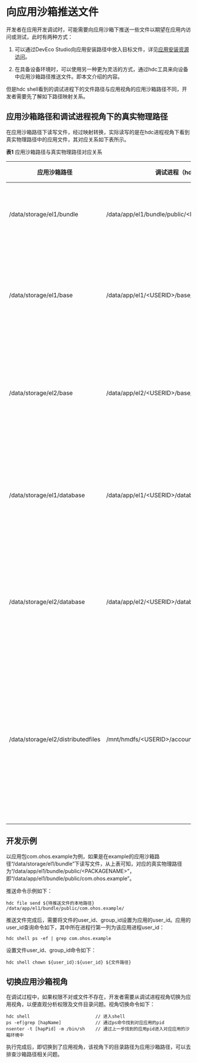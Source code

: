 # 向应用沙箱推送文件

开发者在应用开发调试时，可能需要向应用沙箱下推送一些文件以期望在应用内访问或测试，此时有两种方式：

1. 可以通过DevEco Studio向应用安装路径中放入目标文件，详见[应用安装资源访问](../quick-start/resource-categories-and-access.md#资源访问)。

2. 在具备设备环境时，可以使用另一种更为灵活的方式，通过hdc工具来向设备中应用沙箱路径推送文件。即本文介绍的内容。

但是hdc shell看到的调试进程下的文件路径与应用视角的应用沙箱路径不同，开发者需要先了解如下路径映射关系。

## 应用沙箱路径和调试进程视角下的真实物理路径

在应用沙箱路径下读写文件，经过映射转换，实际读写的是在hdc进程视角下看到真实物理路径中的应用文件，其对应关系如下表所示。

**表1** 应用沙箱路径与真实物理路径对应关系

| 应用沙箱路径 | 调试进程（hdc）视角下的实际路径 | 说明 |
| -------- | -------- | -------- |
| /data/storage/el1/bundle | /data/app/el1/bundle/public/&lt;PACKAGENAME&gt; | 应用安装包目录 |
| /data/storage/el1/base | /data/app/el1/&lt;USERID&gt;/base/&lt;PACKAGENAME&gt; | 应用el1级别加密数据目录 |
| /data/storage/el2/base | /data/app/el2/&lt;USERID&gt;/base/&lt;PACKAGENAME&gt; | 应用el2级别加密数据目录 |
| /data/storage/el1/database | /data/app/el1/&lt;USERID&gt;/database/&lt;PACKAGENAME&gt; | 应用el1级别加密数据库目录 |
| /data/storage/el2/database | /data/app/el2/&lt;USERID&gt;/database/&lt;PACKAGENAME&gt; | 应用el2级别加密数据库目录 |
| /data/storage/el2/distributedfiles | /mnt/hmdfs/&lt;USERID&gt;/account/merge_view/data/&lt;PACKAGENAME&gt; | 应用el2加密级别有帐号分布式数据融合目录 |

## 开发示例

以应用包com.ohos.example为例，如果是在example的应用沙箱路径“/data/storage/el1/bundle”下读写文件，从上表可知，对应的真实物理路径为“/data/app/el1/bundle/public/&lt;PACKAGENAME&gt;”，即“/data/app/el1/bundle/public/com.ohos.example”。

推送命令示例如下：

```
hdc file send ${待推送文件的本地路径} /data/app/el1/bundle/public/com.ohos.example/
```

推送文件完成后，需要将文件的user_id、group_id设置为应用的user_id。应用的user_id查询命令如下，其中所在进程行第一列为该应用进程user_id：

```
hdc shell ps -ef | grep com.ohos.example
```

设置文件user_id、group_id命令如下：
```
hdc shell chown ${user_id}:${user_id} ${文件路径}
```

## 切换应用沙箱视角

在调试过程中，如果权限不对或文件不存在，开发者需要从调试进程视角切换为应用视角，以便直观分析权限及文件目录问题。视角切换命令如下：

```
hdc shell                         // 进入shell
ps -ef|grep [hapName]             // 通过ps命令找到对应应用的pid
nsenter -t [hapPid] -m /bin/sh    // 通过上一步找到的应用pid进入对应应用的沙箱环境中
```

执行完成后，即切换到了应用视角，该视角下的目录路径为应用沙箱路径，可以去排查沙箱路径相关问题。
